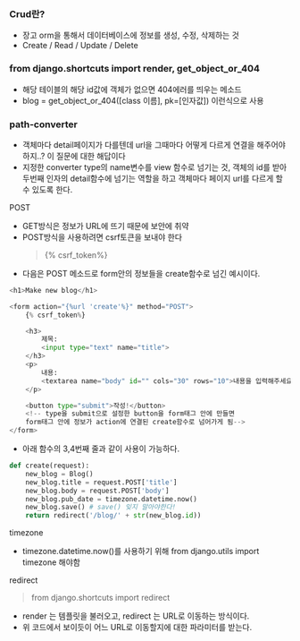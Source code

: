 ### Crud란?

- 장고 orm을 통해서 데이터베이스에 정보를 생성, 수정, 삭제하는 것
- Create / Read / Update / Delete

### from django.shortcuts import render, get_object_or_404

- 해당 테이블의 해당 id값에 객체가 없으면 404에러를 띄우는 메소드
- blog = get_object_or_404([class 이름], pk=[인자값]) 이런식으로 사용

### path-converter

- 객체마다 detail페이지가 다를텐데 url을 그때마다 어떻게 다르게 연결을 해주어야 하지..? 이 질문에 대한 해답이다
- 지정한 converter type의 name변수를 view 함수로 넘기는 것, 객체의 id를 받아 두번째 인자의 detail함수에 넘기는 역할을 하고 객체마다 페이지 url를 다르게 할 수 있도록 한다.

POST

- GET방식은 정보가 URL에 뜨기 때문에 보안에 취약
- POST방식을 사용하려면 csrf토큰을 보내야 한다
  >{% csrf_token%}
- 다음은 POST 메소드로 form안의 정보들을 create함수로 넘긴 예시이다.

```python
<h1>Make new blog</h1>

<form action="{%url 'create'%}" method="POST">
    {% csrf_token%}

    <h3>
        제목: 
        <input type="text" name="title">
    </h3>
    <p>
        내용:
        <textarea name="body" id="" cols="30" rows="10">내용을 입력해주세요!</textarea>
    </p>

    <button type="submit">작성!</button>
    <!-- type을 submit으로 설정한 button을 form태그 안에 만들면
    form태그 안에 정보가 action에 연결된 create함수로 넘어가게 됨-->
</form>
```

- 아래 함수의 3,4번째 줄과 같이 사용이 가능하다.

```python
def create(request):   
    new_blog = Blog()
    new_blog.title = request.POST['title']
    new_blog.body = request.POST['body']
    new_blog.pub_date = timezone.datetime.now()
    new_blog.save() # save() 잊지 말아야한다!
    return redirect('/blog/' + str(new_blog.id))
```

timezone

- timezone.datetime.now()를 사용하기 위해 from django.utils import timezone 해야함

redirect

> from django.shortcuts import redirect
- render 는 템플릿을 불러오고, redirect 는 URL로 이동하는 방식이다.
- 위 코드에서 보이듯이 어느 URL로 이동할지에 대한 파라미터를 받는다.